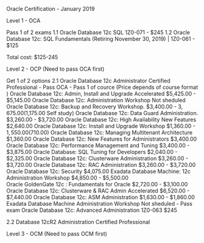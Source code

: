 Oracle Certification - January 2019


Level 1 - OCA

Pass 1 of 2 exams
1.1 Oracle Database 12c SQL 1Z0-071 - $245 
1.2 Oracle Database 12c: SQL Fundamentals (Retiring November 30, 2019) | 1Z0-061 - $125

Total cost: $125-245


Level 2 - OCP (Need to pass OCA first)

Get 1 of 2 options
2.1 Oracle Database 12c Administrator Certified Professional
    - Pass OCA
    - Pass  1 of cource (Price depends of course format )
        Oracle Database 12c: Admin, Install and Upgrade Accelerated  $5,425.00 - $5,145.00
        Oracle Database 12c: Administration Workshop                 Not sheduled
        Oracle Database 12c: Backup and Recovery Workshop.           $3,400.00 - $3,675.00 ($1,175.00 Self study)
        Oracle Database 12c: Data Guard Administration.              $3,260.00 - $3,720.00
        Oracle Database 12c: High Availability New Features          $2,640.00
        Oracle Database 12c: Install and Upgrade Workshop            $1,360.00 - $1,550.00 ($710.00)
        Oracle Database 12c: Managing Multitenant Architecture       $1,360.00
        Oracle Database 12c: New Features for Administrators         $3,400.00
        Oracle Database 12c: Performance Management and Tuning       $3,400.00 - $3,875.00
        Oracle Database: SQL Tuning for Developers                   $2,040.00 - $2,325.00
        Oracle Database 12c: Clusterware Administration              $3,260.00 - $3,720.00
        Oracle Database 12c: RAC Administration                      $3,260.00 - $3,720.00
        Oracle Database 12c: Security                                $4,075.00
        Exadata Database Machine: 12c Administration Workshop        $4,850.00 - $5,500.00       
        Oracle GoldenGate 12c : Fundamentals for Oracle              $2,720.00 - $3,100.00
        Oracle Database 12c: Clusterware & RAC Admin Accelerated     $6,520.00 - $7,440.00
        Oracle Database 12c: ASM Administration                      $1,630.00 - $1,860.00
        Exadata Database Machine Administration Workshop             Not sheduled
    - Pass exam
       Oracle Database 12c: Advanced Administration 1Z0-063          $245

2.2 Database 12cR2 Administration Certified Professional




Level 3 - OCM (Need to pass OCM first)
